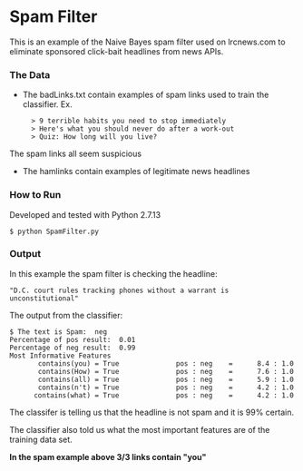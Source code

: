 # Spam Filter

This is an example of the Naive Bayes spam filter used on lrcnews.com to eliminate sponsored click-bait headlines from news APIs.

### The Data

- The badLinks.txt contain examples of spam links used to train the classifier.
Ex.

		> 9 terrible habits you need to stop immediately
		> Here's what you should never do after a work-out
		> Quiz: How long will you live?
	
The spam links all seem suspicious 
	
- The hamlinks contain examples of legitimate news headlines
	
### How to Run
Developed and tested with Python 2.7.13

	$ python SpamFilter.py

### Output
In this example the spam filter is checking the headline:

	"D.C. court rules tracking phones without a warrant is unconstitutional"

The output from the classifier:
	
	$ The text is Spam:  neg
	Percentage of pos result:  0.01
	Percentage of neg result:  0.99
	Most Informative Features
           contains(you) = True              pos : neg    =      8.4 : 1.0
           contains(How) = True              pos : neg    =      7.6 : 1.0
           contains(all) = True              pos : neg    =      5.9 : 1.0
           contains(n't) = True              pos : neg    =      4.2 : 1.0
          contains(what) = True              pos : neg    =      4.2 : 1.0

The classifer is telling us that the headline is not spam and it is 99% certain.

The classifier also told us what the most important features are of the training data set.

**In the spam example above 3/3 links contain "you"**